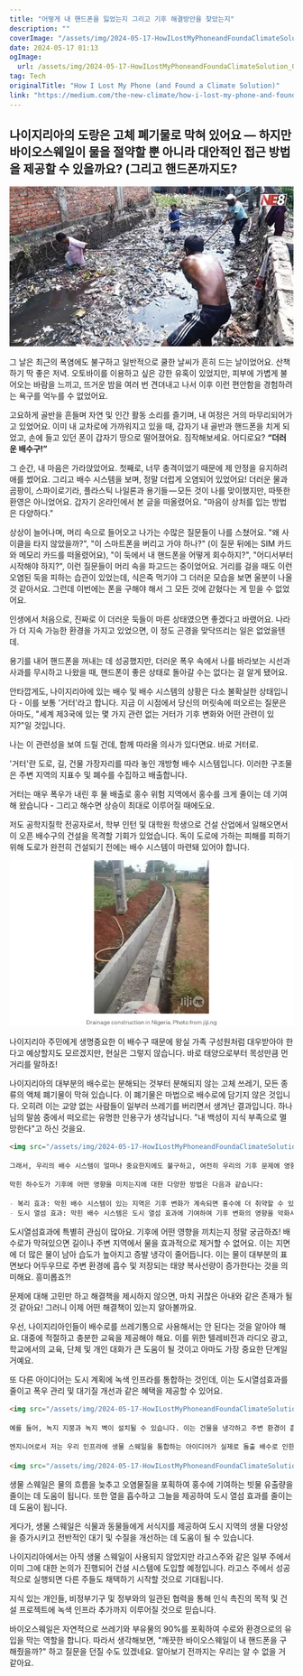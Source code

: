 ```yaml
---
title: "어떻게 내 핸드폰을 잃었는지 그리고 기후 해결방안을 찾았는지"
description: ""
coverImage: "/assets/img/2024-05-17-HowILostMyPhoneandFoundaClimateSolution_0.png"
date: 2024-05-17 01:13
ogImage: 
  url: /assets/img/2024-05-17-HowILostMyPhoneandFoundaClimateSolution_0.png
tag: Tech
originalTitle: "How I Lost My Phone (and Found a Climate Solution)"
link: "https://medium.com/the-new-climate/how-i-lost-my-phone-and-found-a-climate-solution-9eb960b5c57c"
---
```



## 나이지리아의 도랑은 고체 폐기물로 막혀 있어요 — 하지만 바이오스웨일이 물을 절약할 뿐 아니라 대안적인 접근 방법을 제공할 수 있을까요? (그리고 핸드폰까지도?

![image](/assets/img/2024-05-17-HowILostMyPhoneandFoundaClimateSolution_0.png)

그 날은 최근의 폭염에도 불구하고 일반적으로 쿨한 날씨가 흔히 드는 날이었어요. 산책하기 딱 좋은 저녁. 오토바이를 이용하고 싶은 강한 유혹이 있었지만, 피부에 가볍게 불어오는 바람을 느끼고, 뜨거운 밤을 여러 번 견뎌내고 나서 이후 이런 편안함을 경험하려는 욕구를 억누를 수 없었어요.

고요하게 골반을 흔들며 자연 및 인간 활동 소리를 즐기며, 내 여정은 거의 마무리되어가고 있었어요. 이미 내 교차로에 가까워지고 있을 때, 갑자기 내 골반과 핸드폰을 치게 되었고, 손에 들고 있던 폰이 갑자기 땅으로 떨어졌어요. 짐작해보세요. 어디로요? **“더러운 배수구!”**

<div class="content-ad"></div>

그 순간, 내 마음은 가라앉았어요. 첫째로, 너무 충격이었기 때문에 제 안정을 유지하려 애를 썼어요. 그리고 배수 시스템을 보며, 정말 더럽게 오염되어 있었어요! 더러운 물과 곰팡이, 스파이로기라, 플라스틱 나일론과 용기들 — 모든 것이 나를 맞이했지만, 따뜻한 환영은 아니었어요. 갑자기 온라인에서 본 글을 떠올렸어요. "마음이 상처를 입는 방법은 다양하다."

상상이 늘어나며, 머리 속으로 들어오고 나가는 수많은 질문들이 나를 스쳤어요. "왜 사이클을 타지 않았을까?", "이 스마트폰을 버리고 가야 하나?" (이 질문 뒤에는 SIM 카드와 메모리 카드를 떠올렸어요), "이 둑에서 내 핸드폰을 어떻게 회수하지?", "어디서부터 시작해야 하지?", 이런 질문들이 머리 속을 파고드는 중이었어요. 거리를 걸을 때도 이런 오염된 둑을 피하는 습관이 있었는데, 식은죽 먹기야 그 더러운 모습을 보면 울분이 나올 것 같아서요. 그런데 이번에는 폰을 구해야 해서 그 모든 것에 갇혔다는 게 믿을 수 없었어요.

인생에서 처음으로, 진짜로 이 더러운 둑들이 마른 상태였으면 좋겠다고 바랬어요. 나라가 더 지속 가능한 환경을 가지고 있었으면, 이 정도 곤경을 맞닥뜨리는 일은 없었을텐데.

용기를 내어 핸드폰을 꺼내는 데 성공했지만, 더러운 폭우 속에서 나를 바라보는 시선과 사과를 무시하고 나왔을 때, 핸드폰이 좋은 상태로 돌아갈 수는 없다는 걸 알게 됐어요.

<div class="content-ad"></div>

안타깝게도, 나이지리아에 있는 배수 및 배수 시스템의 상황은 다소 불확실한 상태입니다 - 이를 보통 '거터'라고 합니다. 지금 이 시점에서 당신의 머릿속에 떠오르는 질문은 아마도, "세계 제3국에 있는 몇 가지 관련 없는 거터가 기후 변화와 어떤 관련이 있지?"일 것입니다.

나는 이 관련성을 보여 드릴 건데, 함께 따라올 의사가 있다면요. 바로 거터로.

'거터'란 도로, 길, 건물 가장자리를 따라 놓인 개방형 배수 시스템입니다. 이러한 구조물은 주변 지역의 지표수 및 폐수를 수집하고 배출합니다.

거터는 매우 폭우가 내린 후 물 배출로 홍수 위험 지역에서 홍수를 크게 줄이는 데 기여해 왔습니다 - 그리고 해수면 상승이 최대로 이루어질 때에도요.

<div class="content-ad"></div>

저도 공학지질학 전공자로서, 학부 인턴 및 대학원 학생으로 건설 산업에서 일해오면서 이 오픈 배수구의 건설을 목격할 기회가 있었습니다. 독이 도로에 가하는 피해를 피하기 위해 도로가 완전히 건설되기 전에는 배수 시스템이 마련돼 있어야 합니다.

![이미지](/assets/img/2024-05-17-HowILostMyPhoneandFoundaClimateSolution_1.png)

나이지리아 주민에게 생명중요한 이 배수구 때문에 왕실 가족 구성원처럼 대우받아야 한다고 예상할지도 모르겠지만, 현실은 그렇지 않습니다. 바로 태양으로부터 목성만큼 먼 거리를 말하죠!

나이지리아의 대부분의 배수로는 분해되는 것부터 분해되지 않는 고체 쓰레기, 모든 종류의 액체 폐기물이 막혀 있습니다. 이 폐기물은 마법으로 배수로에 담기지 않은 것입니다. 오히려 이는 교양 없는 사람들이 일부러 쓰레기를 버리면서 생겨난 결과입니다. 하나님의 말씀 중에서 떠오르는 유명한 인용구가 생각납니다. "내 백성이 지식 부족으로 멸망한다"고 하신 것을요.

<div class="content-ad"></div>

```markdown
<img src="/assets/img/2024-05-17-HowILostMyPhoneandFoundaClimateSolution_2.png" />

그래서, 우리의 배수 시스템이 얼마나 중요한지에도 불구하고, 여전히 우리의 기후 문제에 영향을 미치는 사람들이 있습니다. 만약 평균 나이지리아인이 자신의 행동이 우리의 많은 문제에 영향을 미치고 있다는 사실을 알았다면, 아마도 그의 행동은 달랐을지도 모르겠어요.

막힌 하수도가 기후에 어떤 영향을 미치는지에 대한 다양한 방법은 다음과 같습니다:

- 복리 효과: 막힌 배수 시스템이 있는 지역은 기후 변화가 계속되면 홍수에 더 취약할 수 있습니다.
- 도시 열섬 효과: 막힌 배수 시스템은 도시 열섬 효과에 기여하여 기후 변화의 영향을 악화시킬 수 있으며, 도시 지역의 온도를 높일 수 있습니다.
```

<div class="content-ad"></div>

도시열섬효과에 특별히 관심이 많아요. 기후에 어떤 영향을 끼치는지 정말 궁금하죠! 배수로가 막혀있으면 길이나 주변 지역에서 물을 효과적으로 제거할 수 없어요. 이는 지면에 더 많은 물이 남아 습도가 높아지고 증발 냉각이 줄어듭니다. 이는 물이 대부분의 표면보다 어두우므로 주변 환경에 흡수 및 저장되는 태양 복사선량이 증가한다는 것을 의미해요. 흥미롭죠?!

문제에 대해 고민만 하고 해결책을 제시하지 않으면, 마치 귀찮은 아내와 같은 존재가 될 것 같아요! 그러니 이제 어떤 해결책이 있는지 알아볼까요.

우선, 나이지리아인들이 배수로를 쓰레기통으로 사용해서는 안 된다는 것을 알아야 해요. 대중에 적절하고 충분한 교육을 제공해야 해요. 이를 위한 텔레비전과 라디오 광고, 학교에서의 교육, 단체 및 개인 대화가 큰 도움이 될 것이고 아마도 가장 중요한 단계일 거예요.

또 다른 아이디어는 도시 계획에 녹색 인프라를 통합하는 것인데, 이는 도시열섬효과를 줄이고 폭우 관리 및 대기질 개선과 같은 혜택을 제공할 수 있어요.

<div class="content-ad"></div>

```markdown
<img src="/assets/img/2024-05-17-HowILostMyPhoneandFoundaClimateSolution_3.png" />

예를 들어, 녹지 지붕과 녹지 벽이 설치될 수 있습니다. 이는 건물을 냉각하고 주변 환경이 흡수하는 열의 양을 줄이기 위해 식물과 기타 식물을 사용합니다. 이것은 분명히 나의 나라에 대한 큰 혁신이 될 것이지만 장기적으로 항상 불가능한 것은 아닐 것입니다.

엔지니어로서 저는 우리 인프라에 생물 스웨일을 통합하는 아이디어가 실제로 돌출 배수로 인한 홍수를 줄이고 기후 변화의 효과를 완화하는 데 큰 도움이 될 것으로 생각합니다.

<img src="/assets/img/2024-05-17-HowILostMyPhoneandFoundaClimateSolution_4.png" />
```

<div class="content-ad"></div>

생물 스웨일은 물의 흐름을 늦추고 오염물질을 포획하여 홍수에 기여하는 빗물 유출량을 줄이는 데 도움이 됩니다. 또한 열을 흡수하고 그늘을 제공하여 도시 열섬 효과를 줄이는 데 도움이 됩니다.

게다가, 생물 스웨일은 식물과 동물들에게 서식지를 제공하여 도시 지역의 생물 다양성을 증가시키고 전반적인 대기 및 수질을 개선하는 데 도움이 될 수 있습니다.

나이지리아에서는 아직 생물 스웨일이 사용되지 않았지만 라고스주와 같은 일부 주에서 이미 그에 대한 논의가 진행되어 건설 시스템에 도입할 예정입니다. 라고스 주에서 성공적으로 실행되면 다른 주들도 채택하기 시작할 것으로 기대됩니다.

지식 있는 개인들, 비정부기구 및 정부와의 일관된 협력을 통해 인식 촉진의 목적 및 건설 프로젝트에 녹색 인프라 추가까지 이루어질 것으로 믿습니다.

<div class="content-ad"></div>

바이오스웨일은 자연적으로 쓰레기와 부유물의 90%를 포획하여 수로와 환경으로의 유입을 막는 역할을 합니다. 따라서 생각해보면, "깨끗한 바이오스웨일이 내 핸드폰을 구해줬을까?" 하고 질문을 던질 수도 있겠네요. 알아보기 전까지는 우리는 알 수 없을 거 같아요.